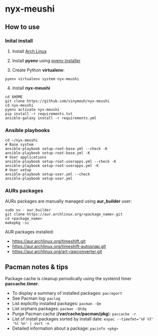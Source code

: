 # nyx-meushi

## How to use

### Inital install

1. Install [Arch Linux](https://github.com/vinymeuh/nyx-meushi/blob/master/notes/INSTALL-ARCHLINUX.md)

2. Install **pyenv** using [pyenv installer](https://github.com/pyenv/pyenv-installer)

3. Create Python **virtualenv**:

```shell
pyenv virtualenv system nyx-meushi
```

4. Install **nyx-meushi**

```shell
cd $HOME
git clone https://github.com/vinymeuh/nyx-meushi
cd nyx-meushi
pyenv activate nyx-meushi
pip install -r requirements.txt
ansible-galaxy install -r requirements.yml
```

### Ansible playbooks

```shell
cd ~/nyx-meushi
# Base system
ansible-playbook setup-root-base.yml --check -K
ansible-playbook setup-root-base.yml -K
# User applications
ansible-playbook setup-root-userapps.yml --check -K
ansible-playbook setup-root-userapps.yml -K
# User setup
ansible-playbook setup-user.yml --check
ansible-playbook setup-user.yml
```

### AURs packages

AURs packages are manually managed using **aur_builder** user:

```shell
sudo su - aur_builder
git clone https://aur.archlinux.org/<package_name>.git
cd <package_name>
makepkg -si
```

AUR packages installed:

* https://aur.archlinux.org/timeshift.git 
* https://aur.archlinux.org/timeshift-autosnap.git 
* https://aur.archlinux.org/art-rawconverter.git

## Pacman notes & tips

Package cache is cleanup periodically using the systemd timer **paccache.timer**.

* To display a summary of installed packages: ```pacreport```
* See Pacman log: ```paclog```
* List explicitly installed packages: ```pacman -Qe```
* List orphans packages: ```pacman -Qtdq```
* Purge Pacman cache (**/var/cache/pacman/pkg**): ```paccache -r```
* List of install packages sorted by install date: ```expac --timefmt='%F %T' '%l %n' | sort -n```
* Detailed information about a package: ```pacinfo <pkg>```
